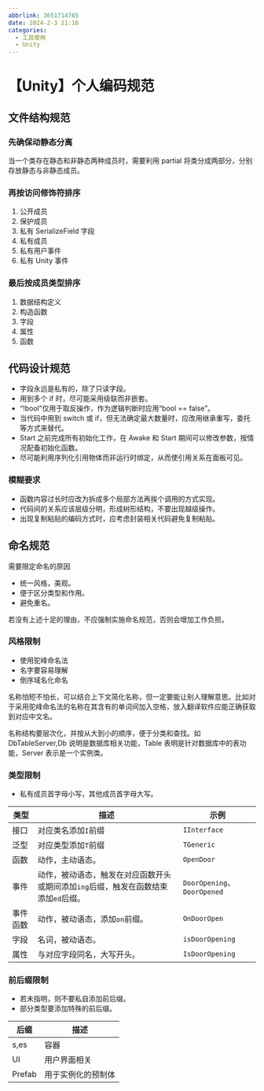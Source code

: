 ```yaml
---
abbrlink: 3651714765
date: 2024-2-3 21:16
categories:
  - 工具使用
  - Unity
---
```


# 【Unity】个人编码规范

## 文件结构规范

### 先确保动静态分离

当一个类存在静态和非静态两种成员时，需要利用 partial 将类分成两部分，分别存放静态与非静态成员。

### 再按访问修饰符排序

1. 公开成员
2. 保护成员
3. 私有 SerializeField 字段
4. 私有成员
5. 私有用户事件
6. 私有 Unity 事件

### 最后按成员类型排序

1. 数据结构定义
2. 构造函数
3. 字段
4. 属性
5. 函数

## 代码设计规范

- 字段永远是私有的，除了只读字段。
- 用到多个 if 时，尽可能采用级联而非嵌套。
- “!bool”仅用于取反操作，作为逻辑判断时应用“bool == false”。
- 当代码中用到 switch 或 if，但无法确定最大数量时，应改用继承重写，委托等方式来替代。
- Start 之前完成所有初始化工作，在 Awake 和 Start 期间可以修改参数，按情况配备初始化函数。
- 尽可能利用序列化引用物体而非运行时绑定，从而使引用关系在面板可见。

### 模糊要求

- 函数内容过长时应改为拆成多个局部方法再挨个调用的方式实现。
- 代码间的关系应该层级分明，形成树形结构，不要出现越级操作。
- 出现复制粘贴的编码方式时，应考虑封装相关代码避免复制粘贴。

## 命名规范

需要限定命名的原因

- 统一风格，美观。
- 便于区分类型和作用。
- 避免重名。

若没有上述十足的理由，不应强制实施命名规范，否则会增加工作负担。

### 风格限制

- 使用驼峰命名法
- 名字要容易理解
- 倒序域名化命名

名称怕短不怕长，可以结合上下文简化名称，但一定要能让别人理解意思。比如对于采用驼峰命名法的名称在其含有的单词间加入空格，放入翻译软件应能正确获取到对应中文名。

名称结构要层次化，并按从大到小的顺序，便于分类和查找。如 DbTableServer,Db 说明是数据库相关功能，Table 表明是针对数据库中的表功能，Server 表示是一个实例类。

### 类型限制

- 私有成员首字母小写，其他成员首字母大写。

| 类型     | 描述                                                                                | 示例                        |
| -------- | ----------------------------------------------------------------------------------- | --------------------------- |
| 接口     | 对应类名添加`I`前缀                                                                 | `IInterface`                |
| 泛型     | 对应类型添加`T`前缀                                                                 | `TGeneric`                  |
| 函数     | 动作，主动语态。                                                                    | `OpenDoor`                  |
| 事件     | 动作，被动语态，触发在对应函数开头或期间添加`ing`后缀，触发在函数结束添加`ed`后缀。 | `DoorOpening`、`DoorOpened` |
| 事件函数 | 动作，被动语态，添加`on`前缀。                                                      | `OnDoorOpen`                |
| 字段     | 名词，被动语态。                                                                    | `isDoorOpening`             |
| 属性     | 与对应字段同名，大写开头。                                                          | `IsDoorOpening`             |

### 前后缀限制

- 若未指明，则不要私自添加前后缀。
- 部分类型要添加特殊的前后缀。

| 后缀   | 描述               |
| ------ | ------------------ |
| s,es   | 容器               |
| UI     | 用户界面相关       |
| Prefab | 用于实例化的预制体 |
